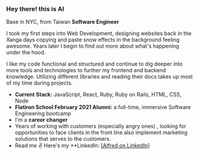 ### Hey there!   this is Al
Base in NYC, from Taiwan
**Software Engineer**

I took my first steps into Web Development, designing websites back in the Xanga days copying and paste snow effects in the background feeling awesome. Years later I begin to find out more about what's happening under the hood.

I like my code functional and structured and continue to dig deeper into more tools and technologies to further my frontend and backend knowledge. Utilizing different libraries and reading their docs takes up most of my time during projects.

-    **Current Stack:**  JavaScript, React, Ruby, Ruby on Rails, HTML, CSS, Node
-    **Flatiron School February 2021 Alumni:**  a full-time, immersive Software Engineering bootcamp
-   I'm a  **career changer** 
- Years of working with customers (especially angry ones) , looking for opportunities to face clients in the front line also implement marketing solutions that serves to the customers.
-   Read me  ✌  Here's my  **LinkedIn:  [\[Alfred on LinkedIn\]](https://www.linkedin.com/in/alfredwang0707/)
